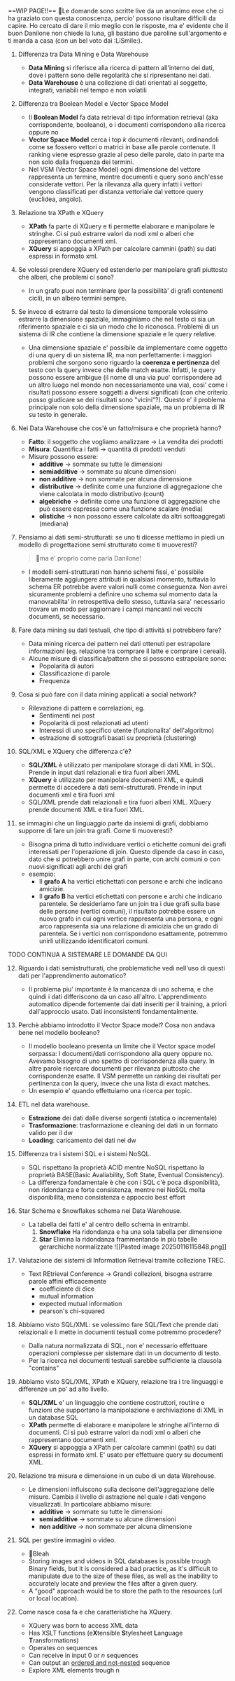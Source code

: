 ==WIP PAGE!!==
🐰Le domande sono scritte live da un anonimo eroe che ci ha graziato con questa conoscenza, percio' possono risultare difficili da capire. Ho cercato di dare il mio meglio con le risposte, ma e' evidente che il buon Danilone non chiede la luna, gli bastano due paroline sull'argomento e ti manda a casa (con un bel voto dai :LiSmile:). 

1.  Differenza tra Data Mining e Data Warehouse
	- **Data Mining** si riferisce alla ricerca di pattern all'interno dei dati, dove i pattern sono delle regolarità che si ripresentano nei dati.
	- **Data Warehouse** è una collezione di dati orientati al soggetto, integrati, variabili nel tempo e non volatili

2. Differenza tra Boolean Model e Vector Space Model
	- Il **Boolean Model** fa data retrieval di tipo information retrieval (aka corrispondente, booleano), o i documenti corrispondono alla ricerca oppure no
	- **Vector Space Model** cerca i top $k$ documenti rilevanti, ordinandoli come se fossero vettori o matrici in base alle parole contenute. Il ranking viene espresso grazie al peso delle parole, dato in parte ma non solo dalla frequenza dei termini.
	- Nel VSM (Vector Space Model) ogni dimensione del vettore rappresenta un termine, mentre documenti e query sono anch'esse considerate vettori. Per la rilevanza alla query infatti i vettori vengono classificati per distanza vettoriale dal vettore query (euclidea, angolo).

3. Relazione tra XPath e XQuery 
	- **XPath** fa parte di XQuery e ti permette elaborare e manipolare le stringhe. Ci si può estrarre valori da nodi xml o alberi che rappresentano documenti xml.
	- **XQuery** si appoggia a XPath per calcolare cammini (path) su dati espressi in formato xml.
  
4. Se volessi prendere XQuery ed estenderlo per manipolare grafi piuttosto che alberi, che problemi ci sono?
	- In un grafo puoi non terminare (per la possibilità' di grafi contenenti cicli), in un albero termini sempre. 

5. Se invece di estrarre dal testo la dimensione temporale volessimo estrarre la dimensione spaziale, immaginiamo che nel testo ci sia un riferimento spaziale e ci sia un modo che lo riconosca. Problemi di un sistema di IR che contiene la dimensione spaziale e le query relative.
	- Una dimensione spaziale e' possibile da implementare come oggetto di una query di un sistema IR, ma non perfettamente: i maggiori problemi che sorgono sono riguardo la **coerenza e pertinenza** del testo con la query invece che delle match esatte. Infatti, le query possono essere ambigue (il nome di una via puo' corrispondere ad un altro luogo nel mondo non necessariamente una via), cosi' come i risultati possono essere soggetti a diversi significati (con che criterio posso giudicare se dei risultati sono "vicini"?). Questo e' il problema principale non solo della dimensione spaziale, ma un problema di IR su testo in generale.

6. Nei Data Warehouse che cos'è un fatto/misura e che proprietà hanno?
	- **Fatto**: il soggetto che vogliamo analizzare -> La vendita dei prodotti
	- **Misura**: Quantifica i fatti -> quantità di prodotti venduti
	- Misure possono essere:
		 - **additive** -> sommate su tutte le dimensioni
		 - **semiadditive** -> sommate su alcune dimensioni
		 - **non additive** -> non sommate per alcuna dimensione
		 - **distributive** -> definite come una funzione di aggregazione che viene calcolata in modo distributivo (count)
		 - **algebriche** -> definite come una funzione di aggregazione che può essere espressa come una funzione scalare  (media)
		 - **olistiche** -> non possono essere calcolate da altri sottoaggregati (mediana)

7. Pensiamo ai dati semi-strutturati: se uno ti dicesse mettiamo in piedi un modello di progettazione semi strutturato come ti muoveresti?
	> 🐰ma e' proprio come parla Danilone!
	
	 - I modelli semi-strutturati non hanno schemi fissi, e' possibile liberamente aggiungere attributi in qualsiasi momento, tuttavia lo schema ER potrebbe avere valori nulli come conseguenza. Non avrei sicuramente problemi a definire uno schema sul momento data la manovrabilita' in retrospettiva dello stesso, tuttavia sara' necessario trovare un modo per aggiornare i campi mancanti nei vecchi documenti, se necessario.

8. Fare data mining su dati testuali, che tipo di attività si potrebbero fare?
	- Data mining ricerca dei pattern nei dati ottenuti per estrapolare informazioni (eg. relazione tra comprare il latte e comprare i cereali).
	- Alcune misure di classifica/pattern che si possono estrapolare sono:
		- Popolarità di autori
		- Classificazione di parole
		- Frequenza

9. Cosa si può fare con il data mining applicati a social network? 
	- Rilevazione di pattern e correlazioni, eg. 
		- Sentimenti nei post
		- Popolarità di post relazionati ad utenti
		- Interessi di uno specifico utente (funzionalita' dell'algoritmo)
		- estrazione di sottografi basati su proprietà (clustering)

10. SQL/XML e XQuery che differenza c'è?
	- **SQL/XML** è utilizzato per manipolare storage di dati XML in SQL. Prende in input dati relazionali e tira fuori alberi XML
	- **XQuery** è utilizzato per manipolare documenti XML, e quindi permette di accedere a dati semi-strutturati. Prende in input documenti xml e tira fuori xml
	- SQL/XML prende dati relazionali e tira fuori alberi XML. XQuery prende documenti XML e tira fuori XML.

11. se immagini che un linguaggio parte da insiemi di grafi, dobbiamo supporre di fare un join tra grafi. Come ti muoveresti?
	- Bisogna prima di tutto individuare vertici o etichette comuni dei grafi interessati per l'operazione di join. Questo dipende da caso in caso, dato che si potrebbero unire grafi in parte, con archi comuni o con nuovi significati agli archi dei grafi
	- esempio:
		- Il **grafo A** ha vertici etichettati con persone e archi che indicano amicizie.
		- Il **grafo B** ha vertici etichettati con persone e archi che indicano parentele.
		Se desideriamo fare un join tra i due grafi sulla base delle persone (vertici comuni), il risultato potrebbe essere un nuovo grafo in cui ogni vertice rappresenta una persona, e ogni arco rappresenta sia una relazione di amicizia che un grado di parentela. Se i vertici non corrispondono esattamente, potremmo unirli utilizzando identificatori comuni.

TODO CONTINUA A SISTEMARE LE DOMANDE DA QUI

12. Riguardo i dati semistrutturati, che problematiche vedi nell'uso di questi dati per l'apprendimento automatico?
	- Il problema piu' importante è la mancanza di uno schema, e che quindi i dati differiscono da un caso all'altro. L'apprendimento automatico dipende fortemente dai dati inseriti per il training, a priori dall'approccio usato. Dati inconsistenti fondamentalmente.

 
13. Perchè abbiamo introdotto il Vector Space model? Cosa non andava bene nel modello booleano?
	- Il modello booleano presenta un limite che il Vector space model sorpassa: I documenti/dati corrispondono alla query oppure no. Avevamo bisogno di uno spettro di corrispondenza alla query. In altre parole ricercare documenti per rilevanza piuttosto che corrispondenze esatte. Il VSM permette un ranking dei risultati per pertinenza con la query, invece che una lista di exact matches.
	- Un esempio e' quando effettuiamo una ricerca per topic.

14. ETL nel data warehouse.
	- **Estrazione** dei dati dalle diverse sorgenti (statica o incrementale)
	- **Trasformazione**: trasformazione e cleaning dei dati in un formato valido per il dw
	- **Loading**: caricamento dei dati nel dw

15. Differenza tra i sistemi SQL e i sistemi NoSQL.
	- SQL rispettano la proprietà ACID mentre NoSQL rispettano la proprietà BASE(Basic Avaliability, Soft State, Eventual Consistency).
	- La differenza fondamentale è che con i SQL c'è poca disponibilità, non ridondanza e forte consistenza, mentre nei NoSQL molta disponibilità, meno consistenza e appoccio best effort

16. Star Schema e Snowflakes schema nei Data Warehouse.
	- La tabella dei fatti e' al centro dello schema in entrambi.
		1. **Snowflake** Ha ridondanza e ha una sola tabella per dimensione
		2. **Star** Elimina la ridondanza frammentando in più tabelle gerarchiche normalizzate
		![[Pasted image 20250116115848.png]]

17. Valutazione dei sistemi di Information Retrieval tramite collezione TREC.
	- Text REtrieval Conference -> Grandi collezioni, bisogna estrarre parole affini efficacemente
		 - coefficiente di dice
		 - mutual information
		 - expected mutual information
		 - pearson's chi-squared


18. Abbiamo visto SQL/XML: se volessimo fare SQL/Text che prende dati relazionali e li mette in documenti testuali come potremmo procedere?
	- Dalla natura normalizzata di SQL, non e' necessario effettuare operazioni complesse per sistemare dati in un documento di testo.
	- Per la ricerca nei documenti testuali sarebbe sufficiente la clausola "contains"


19. Abbiamo visto SQL/XML, XPath e XQuery, relazione tra i tre linguaggi e differenze un po' ad alto livello.
	- **SQL/XML** e' un linguaggio che contiene costruttori, routine e funzioni che supportano la manipolazione e archiviazione di XML in un database SQL
	- **XPath** permette di elaborare e manipolare le stringhe all'interno di documenti. Ci si può estrarre valori da nodi xml o alberi che rappresentano documenti xml.
	- **XQuery** si appoggia a XPath per calcolare cammini (path) su dati espressi in formato xml. E' usato per effettuare query su documenti XML.

20. Relazione tra misura e dimensione in un cubo di un data Warehouse.
	- Le dimensioni influiscono sulla decisone dell'aggregazione delle misure. Cambia il livello di astrazione nel quale i dati vengono visualizzati. In particolare abbiamo misure:
		 - **additive** -> sommate su tutte le dimensioni
		 - **semiadditive** -> sommate su alcune dimensioni
		 - **non additive** -> non sommate per alcuna dimensione

21. SQL per gestire immagini o video.
	- 🐰Bleah
	- Storing images and videos in SQL databases is possible trough Binary fields, but it is considered a bad practice, as it's difficult to manipulate due to the size of these files, as well as the inability to accurately locate and preview the files after a given query.
	- A "good" approach would be to store the path to the resources (url or local location).

23. Come nasce cosa fa e che caratteristiche ha XQuery.
	- XQuery was born to access XML data
	- Has XSLT functions (e**X**tensible **S**tylesheet **L**anguage **T**ransformations)
	- Operates on sequences 
	- Can receive in input $0$﻿ or $n$﻿ sequences
	- Can output an <u>ordered and not-nested</u> sequence
	- Explore XML elements trough n